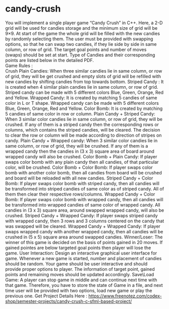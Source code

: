 # candy-crush
You will implement a single player game “Candy Crush” in C++. Here, a 2-D grid will be used for candies storage and the minimum size of grid will be 9×9. At start of the game the whole grid will be filled with the new candies by randomly selecting them. 
The user must be provided with swapping options, so that he can swap two candies, if they lie side by side in same column, or row of grid. The target goal points and number of moves (swaps) should be set at start.
Type of Candies and their corresponding points are listed below in the detailed PDF.  
Game Rules :  
Crush Plain Candies: When three similar candies lie in same column, or row of grid, they will be get crushed and empty slots of grid will be refilled with new candies by shifting candies from top towards bottom. 
Striped Candy : It is created when 4 similar plain candies lie in same column, or row of grid. Striped candy can be made with 5 different colors Blue, Green, Orange, Red and Yellow. 
Wrapped Candy: It is created by matching 5 candies of same color in L or T shape. Wrapped candy can be made with 5 different colors Blue, Green, Orange, Red and Yellow.
Color Bomb: It is created by matching 5 candies of same color in row or column. 
Plain Candy + Striped Candy: When 3 similar color candies lie in same column, or row of grid, they will be crushed. If any of them is a striped candy then the corresponding rows or columns, which contains the striped candies, will be cleared. 
The decision to clear the row or column will be made according to direction of stripes on candy. 
Plain Candy + Wrapped candy: When 3 similar color candies lie in same column, or row of grid, they will be crushed. If any of them is a wrapped candy then the candies in (3 x 3) square area of board around wrapped candy will also be crushed. Color Bomb + Plain Candy: If player swaps color bomb with any plain candy then all candies, of that particular color, will be crushed. 
Color Bomb + Color Bomb: If player swaps color bomb with another color bomb, then all candies from board will be crushed and board will be reloaded with all new candies. 
Striped Candy + Color Bomb: If player swaps color bomb with striped candy, then all candies will be transformed into striped candies of same color as of striped candy. 
All of them then clear their respective rows/columns. Wrapped Candy + Color Bomb: If player swaps color bomb with wrapped candy, then all candies will be transformed into wrapped candies of same color of wrapped candy. 
All candies in (3 x 3) square area, around swapped wrapped candy, will also be crushed. Striped Candy + Wrapped Candy: If player swaps striped candy with wrapped candy, then 3 rows and 3 columns centered on the candy that was swapped will be cleared. 
Wrapped Candy + Wrapped Candy: If player swaps wrapped candy with another wrapped candy, then all candies will be crushed in (5 x 5) square area around swapped candies. 
Winner/Loser: The winner of this game is decided on the basis of points gained in 20 moves. If gained pointes are below targeted goal points then player will lose the game. 
User Interaction: Design an interactive graphical user interface for game. Whenever a new game is started, number and placement of candies should be random. Your game should be user interactive and should provide proper options to player. 
The information of target point, gained points and remaining moves should be updated accordingly. 
Save\Load Game: A player can stop game in middle and can continue next time with that game. 
Therefore, you have to store the state of Game in a file, and next time user will be provided with two options, load new game or play the previous one. Get Project Details Here : https://www.freenotez.com/codex-shop/semester-projects/candy-crush-c-sfml-based-project/
